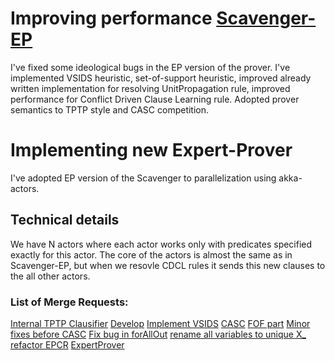 # Improving performance [Scavenger-EP](https://gitlab.com/aossie/Scavenger)

I've fixed some ideological bugs in the EP version of the prover. I've implemented VSIDS heuristic, set-of-support heuristic, improved already written implementation for resolving UnitPropagation rule, improved performance for Conflict Driven Clause Learning rule. Adopted prover semantics to TPTP style and CASC competition.

# Implementing new Expert-Prover
I've adopted EP version of the Scavenger to parallelization using akka-actors. 

## Technical details
We have N actors where each actor works only with predicates specified exactly for this actor. The core of the actors is almost the same as in Scavenger-EP, but when we resovle CDCL rules it sends this new clauses to the all other actors.

### List of Merge Requests:
[Internal TPTP Clausifier](https://gitlab.com/aossie/Scavenger/merge_requests/2)
[Develop](https://gitlab.com/aossie/Scavenger/merge_requests/4)
[Implement VSIDS](https://gitlab.com/aossie/Scavenger/merge_requests/5)
[CASC](https://gitlab.com/aossie/Scavenger/merge_requests/6)
[FOF part](https://gitlab.com/aossie/Scavenger/merge_requests/7)
[Minor fixes before CASC](https://gitlab.com/aossie/Scavenger/merge_requests/8)
[Fix bug in forAllOut](https://gitlab.com/aossie/Scavenger/merge_requests/10)
[rename all variables to unique X_<number>](https://gitlab.com/aossie/Scavenger/merge_requests/11)
[refactor EPCR](https://gitlab.com/aossie/Scavenger/merge_requests/9)
[ExpertProver](https://gitlab.com/aossie/Scavenger/merge_requests/12)

